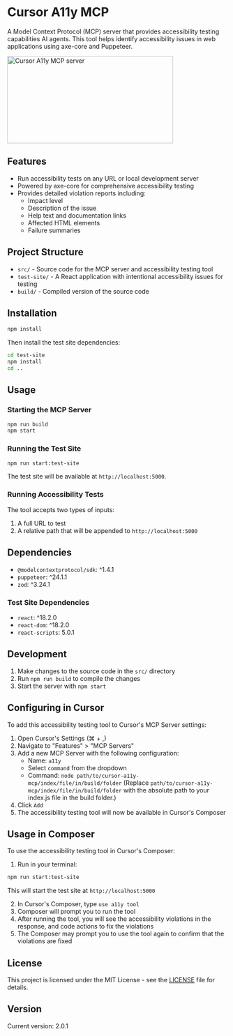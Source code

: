 # Cursor A11y MCP

A Model Context Protocol (MCP) server that provides accessibility testing capabilities AI agents. This tool helps identify accessibility issues in web applications using axe-core and Puppeteer.

<a href="https://glama.ai/mcp/servers/mik2l7a1tw">
  <img width="380" height="200" src="https://glama.ai/mcp/servers/mik2l7a1tw/badge" alt="Cursor A11y MCP server" />
</a>

## Features

- Run accessibility tests on any URL or local development server
- Powered by axe-core for comprehensive accessibility testing
- Provides detailed violation reports including:
  - Impact level
  - Description of the issue
  - Help text and documentation links
  - Affected HTML elements
  - Failure summaries

## Project Structure

- `src/` - Source code for the MCP server and accessibility testing tool
- `test-site/` - A React application with intentional accessibility issues for testing
- `build/` - Compiled version of the source code

## Installation

```bash
npm install
```

Then install the test site dependencies:

```bash
cd test-site
npm install
cd ..
```

## Usage

### Starting the MCP Server

```bash
npm run build
npm start
```

### Running the Test Site

```bash
npm run start:test-site
```

The test site will be available at `http://localhost:5000`.

### Running Accessibility Tests

The tool accepts two types of inputs:

1. A full URL to test
2. A relative path that will be appended to `http://localhost:5000`

## Dependencies

- `@modelcontextprotocol/sdk`: ^1.4.1
- `puppeteer`: ^24.1.1
- `zod`: ^3.24.1

### Test Site Dependencies

- `react`: ^18.2.0
- `react-dom`: ^18.2.0
- `react-scripts`: 5.0.1

## Development

1. Make changes to the source code in the `src/` directory
2. Run `npm run build` to compile the changes
3. Start the server with `npm start`

## Configuring in Cursor

To add this accessibility testing tool to Cursor's MCP Server settings:

1. Open Cursor's Settings (⌘ + ,)
2. Navigate to "Features" > "MCP Servers"
3. Add a new MCP Server with the following configuration:
   - Name: `a11y`
   - Select `command` from the dropdown
   - Command: `node path/to/cursor-a11y-mcp/index/file/in/build/folder`
     (Replace `path/to/cursor-a11y-mcp/index/file/in/build/folder` with the absolute path to your index.js file in the build folder.)
4. Click `Add`
5. The accessibility testing tool will now be available in Cursor's Composer

## Usage in Composer

To use the accessibility testing tool in Cursor's Composer:

1. Run in your terminal:

```bash
npm run start:test-site
```

This will start the test site at `http://localhost:5000`

2. In Cursor's Composer, type `use a11y tool`
3. Composer will prompt you to run the tool
4. After running the tool, you will see the accessibility violations in the response, and code actions to fix the violations
5. The Composer may prompt you to use the tool again to confirm that the violations are fixed

## License

This project is licensed under the MIT License - see the [LICENSE](LICENSE) file for details.

## Version

Current version: 2.0.1